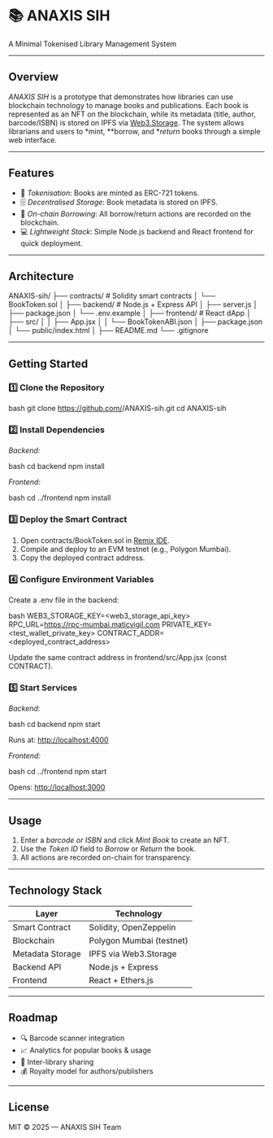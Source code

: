 
# 📚 ANAXIS SIH

A Minimal Tokenised Library Management System

---

## Overview

*ANAXIS SIH* is a prototype that demonstrates how libraries can use blockchain technology to manage books and publications.
Each book is represented as an NFT on the blockchain, while its metadata (title, author, barcode/ISBN) is stored on IPFS via [Web3.Storage](https://web3.storage).
The system allows librarians and users to *mint, **borrow, and **return* books through a simple web interface.

---

## Features

* 📌 *Tokenisation*: Books are minted as ERC-721 tokens.
* 🗄️ *Decentralised Storage*: Book metadata is stored on IPFS.
* 🔗 *On-chain Borrowing*: All borrow/return actions are recorded on the blockchain.
* 💻 *Lightweight Stack*: Simple Node.js backend and React frontend for quick deployment.

---

## Architecture


ANAXIS-sih/
├── contracts/          # Solidity smart contracts
│   └── BookToken.sol
│
├── backend/            # Node.js + Express API
│   ├── server.js
│   ├── package.json
│   └── .env.example
│
├── frontend/           # React dApp
│   ├── src/
│   │   ├── App.jsx
│   │   └── BookTokenABI.json
│   ├── package.json
│   └── public/index.html
│
├── README.md
└── .gitignore


---

## Getting Started

### 1️⃣ Clone the Repository

bash
git clone https://github.com/<your-username>/ANAXIS-sih.git
cd ANAXIS-sih


### 2️⃣ Install Dependencies

*Backend:*

bash
cd backend
npm install


*Frontend:*

bash
cd ../frontend
npm install


### 3️⃣ Deploy the Smart Contract

1. Open contracts/BookToken.sol in [Remix IDE](https://remix.ethereum.org).
2. Compile and deploy to an EVM testnet (e.g., Polygon Mumbai).
3. Copy the deployed contract address.

### 4️⃣ Configure Environment Variables

Create a .env file in the backend:

bash
WEB3_STORAGE_KEY=<web3_storage_api_key>
RPC_URL=https://rpc-mumbai.maticvigil.com
PRIVATE_KEY=<test_wallet_private_key>
CONTRACT_ADDR=<deployed_contract_address>


Update the same contract address in frontend/src/App.jsx (const CONTRACT).

### 5️⃣ Start Services

*Backend:*

bash
cd backend
npm start


Runs at: [http://localhost:4000](http://localhost:4000)

*Frontend:*

bash
cd ../frontend
npm start


Opens: [http://localhost:3000](http://localhost:3000)

---

## Usage

1. Enter a *barcode or ISBN* and click *Mint Book* to create an NFT.
2. Use the *Token ID* field to *Borrow* or *Return* the book.
3. All actions are recorded on-chain for transparency.

---

## Technology Stack

| Layer            | Technology               |
| ---------------- | ------------------------ |
| Smart Contract   | Solidity, OpenZeppelin   |
| Blockchain       | Polygon Mumbai (testnet) |
| Metadata Storage | IPFS via Web3.Storage    |
| Backend API      | Node.js + Express        |
| Frontend         | React + Ethers.js        |

---

## Roadmap

* 🔍 Barcode scanner integration
* 📈 Analytics for popular books & usage
* 🤝 Inter-library sharing
* 💰 Royalty model for authors/publishers

---

## License

MIT © 2025 — ANAXIS SIH Team
